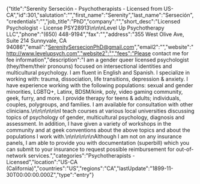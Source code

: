 {"title":"Serenity Serseción - Psychotherapists - Licensed from US-CA","id":301,"salutation":"","first_name":"Serenity","last_name":"Serseción","credentials":"","job_title":"PhD","company":"","short_desc":"Licensed Psychologist - License PSY28913\n\n\nLevel Up Psychotherapy LLC","phone":"(650) 448-9194","fax":"","address":"355 West Olive Ave, Suite 214 Sunnyvale, CA 94086","email":"SerenitySersecionPhD@gmail.com","email2":"","website":"http://www.levelupsych.com","website2":"","fees":"Please contact me for fee information","description":"I am a gender queer licensed psychologist (they/them/their pronouns) focused on intersectional identities and multicultural psychology. I am fluent in English and Spanish. I specialize in working with: trauma, dissociation, life transitions, depression & anxiety. I have experience working with the following populations: sexual and gender minorities, LGBTQ+, Latinx, BDSM/kink, poly, video gaming community, geek, furry, and more. I provide therapy for teens & adults; individuals, couples, polygroups, and families. I am available for consultation with other clinicians.\n\n\n\n\n\nI teach courses at various local universities discussing topics of psychology of gender, multicultural psychology, diagnosis and assessment. In addition, I have given a variety of workshops in the community and at geek conventions about the above topics and about the populations I work with.\n\n\n\n\n\nAlthough I am not on any insurance panels, I am able to provide you with documentation (superbill) which you can submit to your insurance to request possible reimbursement for out-of-network services.","categories":"Psychotherapists - Licensed","location":"US-CA (California)","countries":"US","regions":"CA","lastUpdate":"1899-11-30T00:00:00.000Z","type":"entry"}
